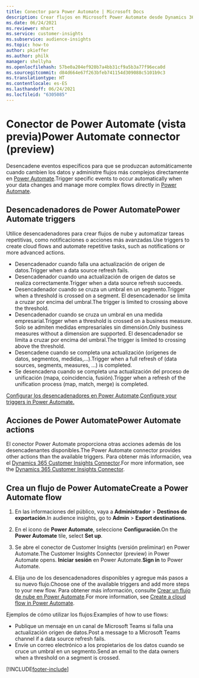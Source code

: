 ```yaml
---
title: Conector para Power Automate | Microsoft Docs
description: Crear flujos en Microsoft Power Automate desde Dynamics 365 Customer Insights.
ms.date: 06/24/2021
ms.reviewer: mhart
ms.service: customer-insights
ms.subservice: audience-insights
ms.topic: how-to
author: pkieffer
ms.author: philk
manager: shellyha
ms.openlocfilehash: 57be0a204ef920b7a4bb31cf9a5b3a77f96eca0d
ms.sourcegitcommit: d84d664e67f263bfeb741154d309088c5101b9c3
ms.translationtype: HT
ms.contentlocale: es-ES
ms.lasthandoff: 06/24/2021
ms.locfileid: "6305085"
---
```

# <a name="power-automate-connector-preview"></a><span data-ttu-id="39d6e-103">Conector de Power Automate (vista previa)</span><span class="sxs-lookup"><span data-stu-id="39d6e-103">Power Automate connector (preview)</span></span>

<span data-ttu-id="39d6e-104">Desencadene eventos específicos para que se produzcan automáticamente cuando cambien los datos y administre flujos más complejos directamente en [Power Automate](https://flow.microsoft.com/).</span><span class="sxs-lookup"><span data-stu-id="39d6e-104">Trigger specific events to occur automatically when your data changes and manage more complex flows directly in [Power Automate](https://flow.microsoft.com/).</span></span>

## <a name="power-automate-triggers"></a><span data-ttu-id="39d6e-105">Desencadenadores de Power Automate</span><span class="sxs-lookup"><span data-stu-id="39d6e-105">Power Automate triggers</span></span>

<span data-ttu-id="39d6e-106">Utilice desencadenadores para crear flujos de nube y automatizar tareas repetitivas, como notificaciones o acciones más avanzadas.</span><span class="sxs-lookup"><span data-stu-id="39d6e-106">Use triggers to create cloud flows and automate repetitive tasks, such as notifications or more advanced actions.</span></span> 

- <span data-ttu-id="39d6e-107">Desencadenador cuando falla una actualización de origen de datos.</span><span class="sxs-lookup"><span data-stu-id="39d6e-107">Trigger when a data source refresh fails.</span></span> 
- <span data-ttu-id="39d6e-108">Desencadenador cuando una actualización de origen de datos se realiza correctamente.</span><span class="sxs-lookup"><span data-stu-id="39d6e-108">Trigger when a data source refresh succeeds.</span></span>
- <span data-ttu-id="39d6e-109">Desencadenador cuando se cruza un umbral en un segmento.</span><span class="sxs-lookup"><span data-stu-id="39d6e-109">Trigger when a threshold is crossed on a segment.</span></span> <span data-ttu-id="39d6e-110">El desencadenador se limita a cruzar por encima del umbral.</span><span class="sxs-lookup"><span data-stu-id="39d6e-110">The trigger is limited to crossing above the threshold.</span></span>
- <span data-ttu-id="39d6e-111">Desencadenador cuando se cruza un umbral en una medida empresarial.</span><span class="sxs-lookup"><span data-stu-id="39d6e-111">Trigger when a threshold is crossed on a business measure.</span></span> <span data-ttu-id="39d6e-112">Solo se admiten medidas empresariales sin dimensión.</span><span class="sxs-lookup"><span data-stu-id="39d6e-112">Only business measures without a dimension are supported.</span></span> <span data-ttu-id="39d6e-113">El desencadenador se limita a cruzar por encima del umbral.</span><span class="sxs-lookup"><span data-stu-id="39d6e-113">The trigger is limited to crossing above the threshold.</span></span>
- <span data-ttu-id="39d6e-114">Desencadene cuando se completa una actualización (orígenes de datos, segmentos, medidas,...).</span><span class="sxs-lookup"><span data-stu-id="39d6e-114">Trigger when a full refresh of (data sources, segments, measures, ...) is completed.</span></span>
- <span data-ttu-id="39d6e-115">Se desencadena cuando se completa una actualización del proceso de unificación (mapa, coincidencia, fusión).</span><span class="sxs-lookup"><span data-stu-id="39d6e-115">Trigger when a refresh of the unification process (map, match, merge) is completed.</span></span>

<span data-ttu-id="39d6e-116">[Configurar los desencadenadores en Power Automate](https://flow.microsoft.com/connectors/shared_customerinsights/dynamics-365-customer-insights-connector/).</span><span class="sxs-lookup"><span data-stu-id="39d6e-116">[Configure your triggers in Power Automate.](https://flow.microsoft.com/connectors/shared_customerinsights/dynamics-365-customer-insights-connector/)</span></span>

## <a name="power-automate-actions"></a><span data-ttu-id="39d6e-117">Acciones de Power Automate</span><span class="sxs-lookup"><span data-stu-id="39d6e-117">Power Automate actions</span></span>

<span data-ttu-id="39d6e-118">El conector Power Automate proporciona otras acciones además de los desencadenantes disponibles.</span><span class="sxs-lookup"><span data-stu-id="39d6e-118">The Power Automate connector provides other actions than the available triggers.</span></span> <span data-ttu-id="39d6e-119">Para obtener más información, vea el [Dynamics 365 Customer Insights Connector](/connectors/customerinsights/).</span><span class="sxs-lookup"><span data-stu-id="39d6e-119">For more information, see the [Dynamics 365 Customer Insights Connector](/connectors/customerinsights/).</span></span>

## <a name="create-a-power-automate-flow"></a><span data-ttu-id="39d6e-120">Crea un flujo de Power Automate</span><span class="sxs-lookup"><span data-stu-id="39d6e-120">Create a Power Automate flow</span></span>

1. <span data-ttu-id="39d6e-121">En las informaciones del público, vaya a **Administrador** > **Destinos de exportación**.</span><span class="sxs-lookup"><span data-stu-id="39d6e-121">In audience insights, go to **Admin** > **Export destinations**.</span></span>

1. <span data-ttu-id="39d6e-122">En el icono de **Power Automate**, seleccione **Configuración**.</span><span class="sxs-lookup"><span data-stu-id="39d6e-122">On the **Power Automate** tile, select **Set up**.</span></span>

1. <span data-ttu-id="39d6e-123">Se abre el conector de Customer Insights (versión preliminar) en Power Automate.</span><span class="sxs-lookup"><span data-stu-id="39d6e-123">The Customer Insights Connector (preview) in Power Automate opens.</span></span> <span data-ttu-id="39d6e-124">**Iniciar sesión** en Power Automate.</span><span class="sxs-lookup"><span data-stu-id="39d6e-124">**Sign in** to Power Automate.</span></span>

1. <span data-ttu-id="39d6e-125">Elija uno de los desencadenadores disponibles y agregue más pasos a su nuevo flujo.</span><span class="sxs-lookup"><span data-stu-id="39d6e-125">Choose one of the available triggers and add more steps to your new flow.</span></span> <span data-ttu-id="39d6e-126">Para obtener más información, consulte [Crear un flujo de nube en Power Automate](/power-automate/get-started-logic-flow).</span><span class="sxs-lookup"><span data-stu-id="39d6e-126">For more information, see [Create a cloud flow in Power Automate](/power-automate/get-started-logic-flow).</span></span>

<span data-ttu-id="39d6e-127">Ejemplos de cómo utilizar los flujos:</span><span class="sxs-lookup"><span data-stu-id="39d6e-127">Examples of how to use flows:</span></span> 
- <span data-ttu-id="39d6e-128">Publique un mensaje en un canal de Microsoft Teams si falla una actualización origen de datos.</span><span class="sxs-lookup"><span data-stu-id="39d6e-128">Post a message to a Microsoft Teams channel if a data source refresh fails.</span></span> 
- <span data-ttu-id="39d6e-129">Envíe un correo electrónico a los propietarios de los datos cuando se cruce un umbral en un segmento.</span><span class="sxs-lookup"><span data-stu-id="39d6e-129">Send an email to the data owners when a threshold on a segment is crossed.</span></span>



[!INCLUDE[footer-include](../includes/footer-banner.md)]
